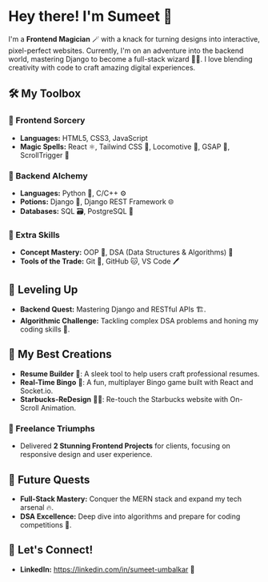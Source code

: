 # Hey there! I'm Sumeet 👋

I'm a **Frontend Magician** 🪄 with a knack for turning designs into interactive, pixel-perfect websites. Currently, I'm on an adventure into the backend world, mastering Django to become a full-stack wizard 🧙‍♂️. I love blending creativity with code to craft amazing digital experiences.

## 🛠️ My Toolbox

### 🎨 Frontend Sorcery
- **Languages:** HTML5, CSS3, JavaScript
- **Magic Spells:** React ⚛️, Tailwind CSS 💨, Locomotive 🚂, GSAP 🌟, ScrollTrigger 🎯

### 🔧 Backend Alchemy
- **Languages:** Python 🐍, C/C++ ⚙️
- **Potions:** Django 🍃, Django REST Framework 🌐
- **Databases:** SQL 🗃️, PostgreSQL 🐘

### 🧠 Extra Skills
- **Concept Mastery:** OOP 🧩, DSA (Data Structures & Algorithms) 🧠
- **Tools of the Trade:** Git 🔗, GitHub 🐱, VS Code 🖊️

## 🌱 Leveling Up
- **Backend Quest:** Mastering Django and RESTful APIs 🏗️.
- **Algorithmic Challenge:** Tackling complex DSA problems and honing my coding skills 🧩.

## 🎨 My Best Creations
- **Resume Builder** 📝: A sleek tool to help users craft professional resumes.
- **Real-Time Bingo** 🎲: A fun, multiplayer Bingo game built with React and Socket.io.
- **Starbucks-ReDesign** 🧑‍💻: Re-touch the Starbucks website with On-Scroll Animation.

### 🎨 Freelance Triumphs
- Delivered **2 Stunning Frontend Projects** for clients, focusing on responsive design and user experience.

## 🎯 Future Quests
- **Full-Stack Mastery:** Conquer the MERN stack and expand my tech arsenal 🔥.
- **DSA Excellence:** Deep dive into algorithms and prepare for coding competitions 🥇.

## 🔗 Let's Connect!
- **LinkedIn:** https://linkedin.com/in/sumeet-umbalkar 🔗
